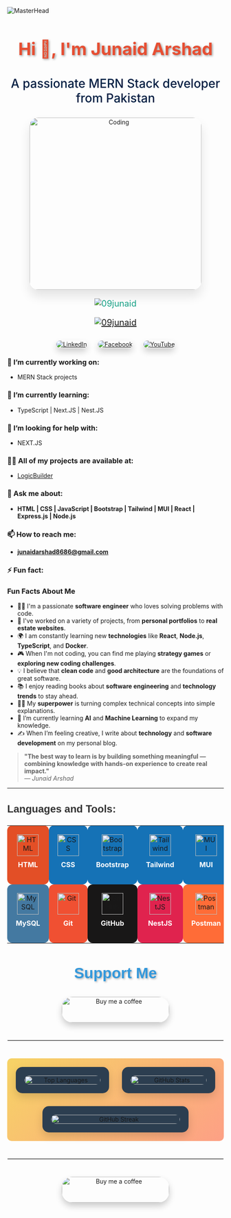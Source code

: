 ![MasterHead](https://user-images.githubusercontent.com/95478989/198955082-6e78ebb5-e1e4-49f9-8d32-6e5af3984dcd.gif)

<h1 align="center" style="color:#e74e32; font-size: 40px; font-weight: bold; text-shadow: 2px 2px 5px rgba(0, 0, 0, 0.4);">Hi 👋, I'm Junaid Arshad</h1>
<h3 align="center" style="color:#001e42; font-size: 28px; font-weight: 500;">A passionate MERN Stack developer from Pakistan</h3>

<div align="center" style="margin: 20px;">
  <img src="https://cdn.dribbble.com/users/1162077/screenshots/3848914/programmer.gif" alt="Coding" width="400" style="border-radius:20px; box-shadow: 0 15px 25px rgba(0, 0, 0, 0.1);"/>
</div>

<p align="center" style="font-size: 20px; color: #16a085;">
  <img src="https://komarev.com/ghpvc/?username=09junaid&label=Profile%20views&color=0e75b6&style=flat" alt="09junaid" />
</p>

<p align="center" style="font-size: 20px;">
  <a href="https://github.com/ryo-ma/github-profile-trophy"><img src="https://github-profile-trophy.vercel.app/?username=09junaid&theme=onedark" alt="09junaid" /></a>
</p>

<div align="center" style="margin-top: 30px; display: flex; justify-content: center; gap: 25px;">
  <a href="https://linkedin.com/in/junaid-arshad" target="_blank">
    <img src="https://img.shields.io/badge/LinkedIn-Junaid%20Arshad-blue?style=for-the-badge&logo=linkedin&logoColor=white" alt="LinkedIn" style="border-radius: 25px; box-shadow: 0 8px 15px rgba(0, 0, 0, 0.2); transition: transform 0.3s;">
  </a>
  <a href="https://fb.com/junaid.arshad" target="_blank">
    <img src="https://img.shields.io/badge/Facebook-Junaid%20Arshad-blue?style=for-the-badge&logo=facebook&logoColor=white" alt="Facebook" style="border-radius: 25px; box-shadow: 0 8px 15px rgba(0, 0, 0, 0.2); transition: transform 0.3s;">
  </a>
  <a href="https://www.youtube.com/c/reactify" target="_blank">
    <img src="https://img.shields.io/badge/YouTube-Reactify-red?style=for-the-badge&logo=youtube&logoColor=white" alt="YouTube" style="border-radius: 25px; box-shadow: 0 8px 15px rgba(0, 0, 0, 0.2); transition: transform 0.3s;">
  </a>
</div>


### 🔭 I’m currently working on:
- MERN Stack projects

### 🌱 I’m currently learning:
- TypeScript | Next.JS | Nest.JS

### 🤝 I’m looking for help with:
- NEXT.JS

### 👨‍💻 All of my projects are available at:
- [LogicBuilder](https://logicbuilder.netlify.app)

### 💬 Ask me about:
- **HTML | CSS | JavaScript | Bootstrap | Tailwind | MUI | React | Express.js | Node.js**

### 📫 How to reach me:
- **junaidarshad8686@gmail.com**

### ⚡ Fun fact:
### Fun Facts About Me

- 🧑‍💻 I'm a passionate **software engineer** who loves solving problems with code.
- 🚀 I've worked on a variety of projects, from **personal portfolios** to **real estate websites**.
- 🌍 I am constantly learning new **technologies** like **React**, **Node.js**, **TypeScript**, and **Docker**.
- 🎮 When I'm not coding, you can find me playing **strategy games** or **exploring new coding challenges**.
- 💡 I believe that **clean code** and **good architecture** are the foundations of great software.
- 📚 I enjoy reading books about **software engineering** and **technology trends** to stay ahead.
- 🦸‍♂️ My **superpower** is turning complex technical concepts into simple explanations.
- 🌱 I’m currently learning **AI** and **Machine Learning** to expand my knowledge.
- ✍️ When I’m feeling creative, I write about **technology** and **software development** on my personal blog.

> **"The best way to learn is by building something meaningful — combining knowledge with hands-on experience to create real impact."**  
> _— Junaid Arshad_

---

<h3 style="text-align: left; font-family: Arial, sans-serif; font-size: 24px; color: #333;">Languages and Tools:</h3>
<table style="width: 100%; table-layout: fixed; border-spacing: 0; padding: 0;">
  <tr style="text-align: center;">
     <!-- HTML -->
    <td style="padding: 20px; width: 10%; text-align: center; background-color: #E34F26; border-radius: 12px;">
      <img src="https://cdn.worldvectorlogo.com/logos/html-1.svg" alt="HTML" style="width: 50px; height: 50px;" />
      <p style="font-weight: bold; margin-top: 10px; color: white;">HTML</p>
    </td>
    <!-- CSS -->
    <td style="padding: 20px; width: 10%; text-align: center; background-color: #1572B6; border-radius: 12px;">
      <img src="https://cdn.worldvectorlogo.com/logos/css-3.svg" alt="CSS" style="width: 50px; height: 50px;" />
      <p style="font-weight: bold; margin-top: 10px; color: white;">CSS</p>
    </td>
     <!-- Bootstrap -->
     <td style="padding: 20px; width: 10%; text-align: center; background-color: #1572B6; border-radius: 12px;">
      <img src="https://cdn.worldvectorlogo.com/logos/bootstrap-4.svg" alt="Bootstrap" style="width: 50px; height: 50px;" />
      <p style="font-weight: bold; margin-top: 10px; color: white;">Bootstrap</p>
    </td>
     <!-- Tailwind -->
     <td style="padding: 20px; width: 10%; text-align: center; background-color: #1572B6; border-radius: 12px;">
      <img src="https://cdn.worldvectorlogo.com/logos/tailwind-css-2.svg" alt="Tailwind" style="width: 50px; height: 50px;" />
      <p style="font-weight: bold; margin-top: 10px; color: white;">Tailwind</p>
    </td>
     <!-- MUI -->
     <td style="padding: 20px; width: 10%; text-align: center; background-color: #1572B6; border-radius: 12px;">
      <img src="https://cdn.worldvectorlogo.com/logos/material-ui-1.svg" alt="MUI" style="width: 50px; height: 50px;" />
      <p style="font-weight: bold; margin-top: 10px; color: white;">MUI</p>
    </td>
    <!-- JavaScript -->
    <td style="padding: 20px; width: 10%; text-align: center; background-color: #F7DF1E; border-radius: 12px;">
      <img src="https://upload.wikimedia.org/wikipedia/commons/6/6a/JavaScript-logo.png" alt="JavaScript" style="width: 50px; height: 50px;" />
      <p style="font-weight: bold; margin-top: 10px; color: black;">JavaScript</p>
    </td>
     <!-- TypeScript -->
    <td style="padding: 20px; width: 10%; text-align: center; background-color: #007ACC; border-radius: 12px;">
      <img src="https://cdn.worldvectorlogo.com/logos/typescript.svg" alt="TypeScript" style="width: 50px; height: 50px;" />
      <p style="font-weight: bold; margin-top: 10px; color: white;">TypeScript</p>
    </td>
    <!-- React -->
    <td style="padding: 20px; width: 10%; text-align: center; background-color: #61DAFB; border-radius: 12px;">
      <img src="https://cdn.worldvectorlogo.com/logos/react-2.svg" alt="React" style="width: 50px; height: 50px;" />
      <p style="font-weight: bold; margin-top: 10px; color: black;">React</p>
    </td>
    <!-- Next.js -->
    <td style="padding: 20px; width: 10%; text-align: center; background-color: #000000; border-radius: 12px;">
      <img src="https://cdn.worldvectorlogo.com/logos/nextjs-2.svg" alt="Next.js" style="width: 50px; height: 50px;" />
      <p style="font-weight: bold; margin-top: 10px; color: white;">Next.js</p>
    </td>
     <!-- Node.js -->
    <td style="padding: 20px; width: 10%; text-align: center; background-color: #339933; border-radius: 12px;">
      <img src="https://cdn.worldvectorlogo.com/logos/nodejs-icon.svg" alt="Node.js" style="width: 50px; height: 50px;" />
      <p style="font-weight: bold; margin-top: 10px; color: white;">Node.js</p>
    </td>
    <!-- Express.js -->
    <td style="padding: 20px; width: 10%; text-align: center; background-color: #404D59; border-radius: 12px;">
      <img src="https://cdn.worldvectorlogo.com/logos/express-109.svg" alt="Express.js" style="width: 50px; height: 50px;" />
      <p style="font-weight: bold; margin-top: 10px; color: white;">Express.js</p>
    </td>
    <!-- MongoDB -->
    <td style="padding: 20px; width: 10%; text-align: center; background-color: #47A248; border-radius: 12px;">
      <img src="https://cdn.worldvectorlogo.com/logos/mongodb-icon-1.svg" alt="MongoDB" style="width: 50px; height: 50px;" />
      <p style="font-weight: bold; margin-top: 10px; color: white;">MongoDB</p>
    </td>
  
    
  <!--Next Row for other tools and technology-->
  
  </tr>

  <tr style="text-align: center;">
      <!-- MySQL -->
    <td style="padding: 20px; width: 10%; text-align: center; background-color: #4479A1; border-radius: 12px;">
      <img src="https://www.vectorlogo.zone/logos/mysql/mysql-ar21.svg" alt="MySQL" style="width: 50px; height: 50px;" />
      <p style="font-weight: bold; margin-top: 10px; color: white;">MySQL</p>
    </td>
        <!-- Git -->
    <td style="padding: 20px; width: 10%; text-align: center; background-color: #F05032; border-radius: 12px;">
      <img src="https://cdn.worldvectorlogo.com/logos/git-icon.svg" alt="Git" style="width: 50px; height: 50px;" />
      <p style="font-weight: bold; margin-top: 10px; color: white;">Git</p>
    </td>
      <!-- GitHub -->
    <td style="padding: 20px; width: 10%; text-align: center; background-color: #181717; border-radius: 12px;">
      <img src="https://cdn.worldvectorlogo.com/logos/github-icon-1.svg" alt="GitHub" style="width: 50px; height: 50px;" />
      <p style="font-weight: bold; margin-top: 10px; color: white;">GitHub</p>
    </td>
    <!--NestJS-->
    <td style="padding: 20px; width: 10%; text-align: center; background-color: #E0234E; border-radius: 12px;">
  <img src="https://cdn.worldvectorlogo.com/logos/nestjs.svg" alt="NestJS" style="width: 50px; height: 50px;" />
  <p style="font-weight: bold; margin-top: 10px; color: white;">NestJS</p>
</td>
     <!-- Postman -->
    <td style="padding: 20px; width: 10%; text-align: center; background-color: #FF6C37; border-radius: 12px;">
      <img src="https://www.vectorlogo.zone/logos/getpostman/getpostman-icon.svg" alt="Postman" style="width: 50px; height: 50px;" />
      <p style="font-weight: bold; margin-top: 10px; color: white;">Postman</p>
    </td>
    <!--Jset-->
    <td style="padding: 20px; width: 10%; text-align: center; background-color: #F24E1E; border-radius: 12px;">
  <img src="https://www.vectorlogo.zone/logos/jestjsio/jestjsio-icon.svg" alt="Jest" style="width: 50px; height: 50px;" />
  <p style="font-weight: bold; margin-top: 10px; color: white;">Jest</p>
</td>
    <!-- VS Code -->
    <td style="padding: 20px; width: 10%; text-align: center; background-color: #007ACC; border-radius: 12px;">
      <img src="https://cdn.worldvectorlogo.com/logos/visual-studio-code-1.svg" alt="VS Code" style="width: 50px; height: 50px;" />
      <p style="font-weight: bold; margin-top: 10px; color: white;">VS Code</p>
    </td>
    <!--aws-->
    <td style="padding: 20px; width: 10%; text-align: center; background-color: #FF9900; border-radius: 12px;">
  <img src="https://cdn.worldvectorlogo.com/logos/aws-2.svg" alt="AWS" style="width: 50px; height: 50px;" />
  <p style="font-weight: bold; margin-top: 10px; color: white;">AWS</p>
</td>
    <!--docker-->
    <td style="padding: 20px; width: 10%; text-align: center; background-color: #2496ED; border-radius: 12px;">
  <img src="https://www.vectorlogo.zone/logos/docker/docker-icon.svg" alt="Docker" style="width: 50px; height: 50px;" />
  <p style="font-weight: bold; margin-top: 10px; color: white;">Docker</p>
</td>
  </tr>
</table>


<h3 align="center" style="font-family: 'Arial', sans-serif; color: #3498db; font-size: 35px; font-weight: bold; text-shadow: 2px 2px 4px rgba(0, 0, 0, 0.3);">Support Me</h3>

<div align="center" style="margin: 20px;">
  <a href="https://www.buymeacoffee.com/junaid" target="_blank">
    <img src="https://cdn.buymeacoffee.com/buttons/v2/default-yellow.png" height="60" width="250" alt="Buy me a coffee" style="border-radius: 25px; box-shadow: 0 8px 15px rgba(0, 0, 0, 0.2); transition: transform 0.3s, box-shadow 0.3s;">
  </a>
</div>

<hr style="border: 1px solid #e0e0e0; margin: 40px 0;"/>

<div align="center" style="display: flex; justify-content: space-evenly; flex-wrap: wrap; gap: 30px; padding: 20px; background: linear-gradient(135deg, #f6d365, #fda085); border-radius: 10px;">
  <!-- Top Languages -->
  <div style="flex: 1 1 30%; max-width: 300px; background: #2c3e50; padding: 20px; border-radius: 15px; box-shadow: 0 8px 20px rgba(0, 0, 0, 0.15); transition: transform 0.3s;">
    <img src="https://github-readme-stats.vercel.app/api/top-langs?username=09junaid&show_icons=true&locale=en&layout=compact&theme=radical" alt="Top Languages" style="border-radius: 15px; width: 100%;"/>
  </div>

  <!-- GitHub Stats -->
  <div style="flex: 1 1 30%; max-width: 300px; background: #2c3e50; padding: 20px; border-radius: 15px; box-shadow: 0 8px 20px rgba(0, 0, 0, 0.15); transition: transform 0.3s;">
    <img src="https://github-readme-stats.vercel.app/api?username=09junaid&show_icons=true&locale=en&theme=radical" alt="GitHub Stats" style="border-radius: 15px; width: 100%;"/>
  </div>

  <!-- GitHub Streak -->
  <div style="flex: 1 1 30%; max-width: 300px; background: #2c3e50; padding: 20px; border-radius: 15px; box-shadow: 0 8px 20px rgba(0, 0, 0, 0.15); transition: transform 0.3s;">
    <img src="https://github-readme-streak-stats.herokuapp.com/?user=09junaid&theme=radical" alt="GitHub Streak" style="border-radius: 15px; width: 100%;"/>
  </div>
</div>

<hr style="border: 1px solid #e0e0e0; margin: 40px 0;"/>

<div align="center" style="margin: 20px;">
  <a href="https://www.buymeacoffee.com/junaid" target="_blank">
    <img src="https://cdn.buymeacoffee.com/buttons/v2/default-yellow.png" height="60" width="250" alt="Buy me a coffee" style="border-radius: 25px; box-shadow: 0 8px 15px rgba(0, 0, 0, 0.2); transition: transform 0.3s, box-shadow 0.3s;">
  </a>
</div>
